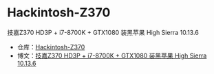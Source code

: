 # Hackintosh-Z370

技嘉Z370 HD3P + i7-8700K + GTX1080 装黑苹果 High Sierra 10.13.6

* 仓库：[Hackintosh-Z370](https://github.com/huihut/Hackintosh-Z370)
* 博文：[技嘉Z370 HD3P + i7-8700K + GTX1080 装黑苹果 High Sierra 10.13.6](https://blog.huihut.com/2018/10/13/GIGABYTE_Z370_HD3P_i7-8700K_GTX1080_Install_Hackintosh_HighSierra10.13.6/)
